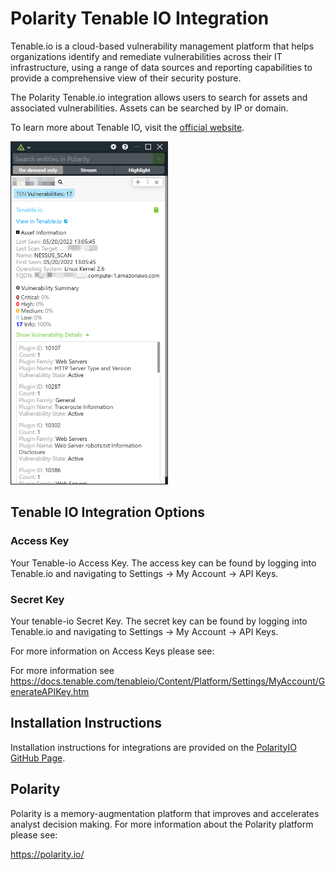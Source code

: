 # Polarity Tenable IO Integration

Tenable.io is a cloud-based vulnerability management platform that helps organizations identify and remediate vulnerabilities across their IT infrastructure, using a range of data sources and reporting capabilities to provide a comprehensive view of their security posture.

The Polarity Tenable.io integration allows users to search for assets and associated vulnerabilities. Assets can be searched by IP or domain.

To learn more about Tenable IO, visit the [official website](www.tenable.com).

<img src="./images/overlay.png" width="50%">

## Tenable IO Integration Options

### Access Key

Your Tenable-io Access Key. The access key can be found by logging into Tenable.io and navigating to Settings -> My Account -> API Keys.

### Secret Key

Your tenable-io Secret Key. The secret key can be found by logging into Tenable.io and navigating to Settings -> My Account -> API Keys.

For more information on Access Keys please see:

For more information see https://docs.tenable.com/tenableio/Content/Platform/Settings/MyAccount/GenerateAPIKey.htm

## Installation Instructions

Installation instructions for integrations are provided on the [PolarityIO GitHub Page](https://polarityio.github.io/).

## Polarity

Polarity is a memory-augmentation platform that improves and accelerates analyst decision making. For more information about the Polarity platform please see:

https://polarity.io/
